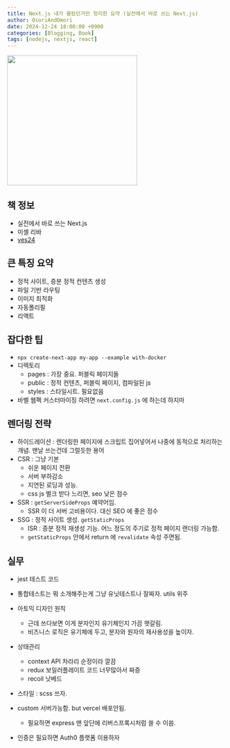 ```yaml
---
title: Next.js 내가 몰랐던거만 정리한 요약 (실전에서 바로 쓰는 Next.js)
author: OsoriAndOmori
date: 2024-12-24 18:00:00 +0900
categories: [Blogging, Book]
tags: [nodejs, nextjs, react]
---
```


<img src="https://image.yes24.com/goods/116790367/XL" width="300">

## 책 정보
- 실전에서 바로 쓰는 Next.js
- 미셸 리바
- [yes24](https://www.yes24.com/Product/Goods/116790367)

## 큰 특징 요약
- 정적 사이트, 증분 정적 컨텐츠 생성
- 파일 기반 라우팅
- 이미지 최적화
- 자동폴리필
- 리액트

## 잡다한 팁
- `npx create-next-app my-app --example with-docker`
- 디렉토리
  - pages : 가장 중요. 퍼블릭 페이지들
  - public : 정적 컨텐츠, 퍼블릭 페이지, 컴파일된 js
  - styles : 스타일시트. 필요없음
- 바벨 웹펙 커스터마이징 하려면 `next.config.js` 에 하는데 하지마

## 렌더링 전략
- 하이드레이션 : 렌더링한 페이지에 스크립트 집어넣어서 나중에 동적으로 처리하는 개념. 맨날 쓰는건데 그럴듯한 용어
- CSR : 그냥 기본
  - 쉬운 페이지 전환
  - 서버 부하감소
  - 지연된 로딩과 성능.
  - css js 벌크 받다 느리면, seo 낮은 점수
- SSR : `getServerSideProps` 예약어임.
  - SSR 이 더 서버 고비용이다. 대신 SEO 에 좋은 점수
- SSG : 정적 사이트 생성. `getStaticProps`
  - ISR : 증분 정적 재생성 기능. 어느 정도의 주기로 정적 페이지 랜더링 가능함.
  - `getStaticProps` 안에서 return 에 `revalidate` 속성 주면됨.


## 실무
- jest 테스트 코드
- 통합테스트는 뭐 소개해주는게 그냥 유닛테스트나 잘짜자. utils 위주
- 아토믹 디자인 원칙
  - 근데 쓰다보면 이게 분자인지 유기체인지 가끔 햇갈림.
  - 비즈니스 로직은 유기체에 두고, 분자와 원자의 재사용성을 높이자.
- 상태관리
  - context API 차라리 순정이라 깔끔
  - redux 보일러플레이트 코드 너무많아서 짜증
  - recoil 낫베드
- 스타일 : scss 쓰자.
- custom 서버가능함. but vercel 배포안됨.
  - 필요하면 express 맨 앞단에 리버스프록시처럼 쓸 수 이씀.

- 인증은 필요하면 Auth0 플랫폼 이용하자
